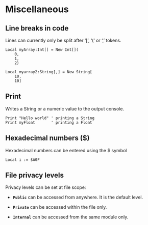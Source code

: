 # Miscellaneous

## Line breaks in code

Lines can currently only be split after ‘[‘, ‘(‘ or ‘,’ tokens.

```monkey
Local myArray:Int[] = New Int[](
    0,
    1,
    2)

Local myarray2:String[,] = New String[
    10,
    10]
```

## Print

Writes a String or a numeric value to the output console.

```monkey
Print "Hello world" ' printing a String
Print myFloat       ' printing a Float
```

## Hexadecimal numbers ($)

Hexadecimal numbers can be entered using the $ symbol

```monkey
Local i := $A0F
```

## File privacy levels

Privacy levels can be set at file scope:

* **`Public`** can be accessed from anywhere. It is the default level.

* **`Private`** can be accessed within the file only.

* **`Internal`** can be accessed from the same module only.
